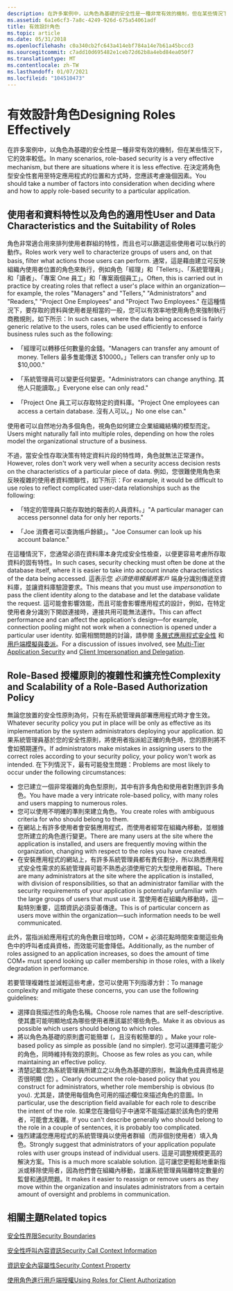 ```yaml
---
description: 在許多案例中，以角色為基礎的安全性是一種非常有效的機制，但在某些情況下，它的效率較低。
ms.assetid: 6a1e6cf3-7a8c-4249-926d-675a54061adf
title: 有效設計角色
ms.topic: article
ms.date: 05/31/2018
ms.openlocfilehash: c0a340cb2fc643a414ebf784a14e7b61a45bccd3
ms.sourcegitcommit: c7add10d695482e1ceb72d62b8a4ebd84ea050f7
ms.translationtype: MT
ms.contentlocale: zh-TW
ms.lasthandoff: 01/07/2021
ms.locfileid: "104510473"
---
```

# <a name="designing-roles-effectively"></a><span data-ttu-id="e88f1-103">有效設計角色</span><span class="sxs-lookup"><span data-stu-id="e88f1-103">Designing Roles Effectively</span></span>

<span data-ttu-id="e88f1-104">在許多案例中，以角色為基礎的安全性是一種非常有效的機制，但在某些情況下，它的效率較低。</span><span class="sxs-lookup"><span data-stu-id="e88f1-104">In many scenarios, role-based security is a very effective mechanism, but there are situations where it is less effective.</span></span> <span data-ttu-id="e88f1-105">在決定將角色型安全性套用至特定應用程式的位置和方式時，您應該考慮幾個因素。</span><span class="sxs-lookup"><span data-stu-id="e88f1-105">You should take a number of factors into consideration when deciding where and how to apply role-based security to a particular application.</span></span>

## <a name="user-and-data-characteristics-and-the-suitability-of-roles"></a><span data-ttu-id="e88f1-106">使用者和資料特性以及角色的適用性</span><span class="sxs-lookup"><span data-stu-id="e88f1-106">User and Data Characteristics and the Suitability of Roles</span></span>

<span data-ttu-id="e88f1-107">角色非常適合用來排列使用者群組的特性，而且也可以篩選這些使用者可以執行的動作。</span><span class="sxs-lookup"><span data-stu-id="e88f1-107">Roles work very well to characterize groups of users and, on that basis, filter what actions those users can perform.</span></span> <span data-ttu-id="e88f1-108">通常，這是藉由建立可反映組織內使用者位置的角色來執行，例如角色「經理」和「Tellers」、「系統管理員」和「讀者」、「專案 One 員工」和「專案兩個員工」。</span><span class="sxs-lookup"><span data-stu-id="e88f1-108">Often, this is carried out in practice by creating roles that reflect a user's place within an organization—for example, the roles "Managers" and "Tellers," "Administrators" and "Readers," "Project One Employees" and "Project Two Employees."</span></span> <span data-ttu-id="e88f1-109">在這種情況下，要存取的資料與使用者是相當的一般，您可以有效率地使用角色來強制執行商務規則，如下所示：</span><span class="sxs-lookup"><span data-stu-id="e88f1-109">In such cases, where the data being accessed is fairly generic relative to the users, roles can be used efficiently to enforce business rules such as the following:</span></span>

-   <span data-ttu-id="e88f1-110">「經理可以轉移任何數量的金錢。</span><span class="sxs-lookup"><span data-stu-id="e88f1-110">"Managers can transfer any amount of money.</span></span> <span data-ttu-id="e88f1-111">Tellers 最多隻能傳送 $10000。」</span><span class="sxs-lookup"><span data-stu-id="e88f1-111">Tellers can transfer only up to $10,000."</span></span>

-   <span data-ttu-id="e88f1-112">「系統管理員可以變更任何變更。</span><span class="sxs-lookup"><span data-stu-id="e88f1-112">"Administrators can change anything.</span></span> <span data-ttu-id="e88f1-113">其他人只能讀取。」</span><span class="sxs-lookup"><span data-stu-id="e88f1-113">Everyone else can only read."</span></span>

-   <span data-ttu-id="e88f1-114">「Project One 員工可以存取特定的資料庫。</span><span class="sxs-lookup"><span data-stu-id="e88f1-114">"Project One employees can access a certain database.</span></span> <span data-ttu-id="e88f1-115">沒有人可以。」</span><span class="sxs-lookup"><span data-stu-id="e88f1-115">No one else can."</span></span>

<span data-ttu-id="e88f1-116">使用者可以自然地分為多個角色，視角色如何建立企業組織結構的模型而定。</span><span class="sxs-lookup"><span data-stu-id="e88f1-116">Users might naturally fall into multiple roles, depending on how the roles model the organizational structure of a business.</span></span>

<span data-ttu-id="e88f1-117">不過，當安全性存取決策有特定資料片段的特性時，角色就無法正常運作。</span><span class="sxs-lookup"><span data-stu-id="e88f1-117">However, roles don't work very well when a security access decision rests on the characteristics of a particular piece of data.</span></span> <span data-ttu-id="e88f1-118">例如，您很難使用角色來反映複雜的使用者資料關聯性，如下所示：</span><span class="sxs-lookup"><span data-stu-id="e88f1-118">For example, it would be difficult to use roles to reflect complicated user-data relationships such as the following:</span></span>

-   <span data-ttu-id="e88f1-119">「特定的管理員只能存取她的報表的人員資料。」</span><span class="sxs-lookup"><span data-stu-id="e88f1-119">"A particular manager can access personnel data for only her reports."</span></span>

-   <span data-ttu-id="e88f1-120">「Joe 消費者可以查詢帳戶餘額」。</span><span class="sxs-lookup"><span data-stu-id="e88f1-120">"Joe Consumer can look up his account balance."</span></span>

<span data-ttu-id="e88f1-121">在這種情況下，您通常必須在資料庫本身完成安全性檢查，以便更容易考慮所存取資料的固有特性。</span><span class="sxs-lookup"><span data-stu-id="e88f1-121">In such cases, security checking must often be done at the database itself, where it is easier to take into account innate characteristics of the data being accessed.</span></span> <span data-ttu-id="e88f1-122">這表示您 *必須使用模擬將客戶* 端身分識別傳遞至資料庫，並讓資料庫驗證要求。</span><span class="sxs-lookup"><span data-stu-id="e88f1-122">This means that you must use *impersonation* to pass the client identity along to the database and let the database validate the request.</span></span> <span data-ttu-id="e88f1-123">這可能會影響效能，而且可能會影響應用程式的設計，例如，在特定使用者身分識別下開啟連接時，連接共用可能無法運作。</span><span class="sxs-lookup"><span data-stu-id="e88f1-123">This can affect performance and can affect the application's design—for example, connection pooling might not work when a connection is opened under a particular user identity.</span></span> <span data-ttu-id="e88f1-124">如需相關問題的討論，請參閱 [多層式應用程式安全性](multi-tier-application-security.md) 和 [用戶端模擬與委派](client-impersonation-and-delegation.md)。</span><span class="sxs-lookup"><span data-stu-id="e88f1-124">For a discussion of issues involved, see [Multi-Tier Application Security](multi-tier-application-security.md) and [Client Impersonation and Delegation](client-impersonation-and-delegation.md).</span></span>

## <a name="complexity-and-scalability-of-a-role-based-authorization-policy"></a><span data-ttu-id="e88f1-125">Role-Based 授權原則的複雜性和擴充性</span><span class="sxs-lookup"><span data-stu-id="e88f1-125">Complexity and Scalability of a Role-Based Authorization Policy</span></span>

<span data-ttu-id="e88f1-126">無論您放置的安全性原則為何，只有在系統管理員部署應用程式時才會生效。</span><span class="sxs-lookup"><span data-stu-id="e88f1-126">Whatever security policy you put in place will be only as effective as its implementation by the system administrators deploying your application.</span></span> <span data-ttu-id="e88f1-127">如果系統管理員基於您的安全性原則，將使用者指派給正確的角色時，您的原則將不會如預期運作。</span><span class="sxs-lookup"><span data-stu-id="e88f1-127">If administrators make mistakes in assigning users to the correct roles according to your security policy, your policy won't work as intended.</span></span> <span data-ttu-id="e88f1-128">在下列情況下，最有可能發生問題：</span><span class="sxs-lookup"><span data-stu-id="e88f1-128">Problems are most likely to occur under the following circumstances:</span></span>

-   <span data-ttu-id="e88f1-129">您已建立一個非常複雜的角色型原則，其中有許多角色和使用者對應到許多角色。</span><span class="sxs-lookup"><span data-stu-id="e88f1-129">You have made a very intricate role-based policy, with many roles and users mapping to numerous roles.</span></span>
-   <span data-ttu-id="e88f1-130">您可以使用不明確的準則來建立角色。</span><span class="sxs-lookup"><span data-stu-id="e88f1-130">You create roles with ambiguous criteria for who should belong to them.</span></span>
-   <span data-ttu-id="e88f1-131">在網站上有許多使用者會安裝應用程式，而使用者經常在組織內移動，並根據您所建立的角色進行變更。</span><span class="sxs-lookup"><span data-stu-id="e88f1-131">There are many users at the site where the application is installed, and users are frequently moving within the organization, changing with respect to the roles you have created.</span></span>
-   <span data-ttu-id="e88f1-132">在安裝應用程式的網站上，有許多系統管理員都有責任劃分，所以熟悉應用程式安全性需求的系統管理員可能不熟悉必須使用它的大型使用者群組。</span><span class="sxs-lookup"><span data-stu-id="e88f1-132">There are many administrators at the site where the application is installed, with division of responsibilities, so that an administrator familiar with the security requirements of your application is potentially unfamiliar with the large groups of users that must use it.</span></span> <span data-ttu-id="e88f1-133">當使用者在組織內移動時，這一點特別重要，這類資訊必須妥善傳達。</span><span class="sxs-lookup"><span data-stu-id="e88f1-133">This is of particular concern as users move within the organization—such information needs to be well communicated.</span></span>

<span data-ttu-id="e88f1-134">此外，當指派給應用程式的角色數目增加時，COM + 必須花點時間來查閱這些角色中的呼叫者成員資格，而效能可能會降低。</span><span class="sxs-lookup"><span data-stu-id="e88f1-134">Additionally, as the number of roles assigned to an application increases, so does the amount of time COM+ must spend looking up caller membership in those roles, with a likely degradation in performance.</span></span>

<span data-ttu-id="e88f1-135">若要管理複雜性並減輕這些考慮，您可以使用下列指導方針：</span><span class="sxs-lookup"><span data-stu-id="e88f1-135">To manage complexity and mitigate these concerns, you can use the following guidelines:</span></span>

-   <span data-ttu-id="e88f1-136">選擇自我描述性的角色名稱。</span><span class="sxs-lookup"><span data-stu-id="e88f1-136">Choose role names that are self-descriptive.</span></span> <span data-ttu-id="e88f1-137">使其盡可能明顯地成為哪些使用者應該屬於哪些角色。</span><span class="sxs-lookup"><span data-stu-id="e88f1-137">Make it as obvious as possible which users should belong to which roles.</span></span>
-   <span data-ttu-id="e88f1-138">將以角色為基礎的原則盡可能簡單 (，且沒有較簡單的) 。</span><span class="sxs-lookup"><span data-stu-id="e88f1-138">Make your role-based policy as simple as possible (and no simpler).</span></span> <span data-ttu-id="e88f1-139">您可以選擇盡可能少的角色，同時維持有效的原則。</span><span class="sxs-lookup"><span data-stu-id="e88f1-139">Choose as few roles as you can, while maintaining an effective policy.</span></span>
-   <span data-ttu-id="e88f1-140">清楚記載您為系統管理員所建立之以角色為基礎的原則，無論角色成員資格是否很明顯 (您) 。</span><span class="sxs-lookup"><span data-stu-id="e88f1-140">Clearly document the role-based policy that you construct for administrators, whether role membership is obvious (to you).</span></span> <span data-ttu-id="e88f1-141">尤其是，請使用每個角色可用的描述欄位來描述角色的意圖。</span><span class="sxs-lookup"><span data-stu-id="e88f1-141">In particular, use the description field available for each role to describe the intent of the role.</span></span> <span data-ttu-id="e88f1-142">如果您在幾個句子中通常不能描述屬於該角色的使用者，可能會太複雜。</span><span class="sxs-lookup"><span data-stu-id="e88f1-142">If you can't describe generally who should belong to the role in a couple of sentences, it is probably too complicated.</span></span>
-   <span data-ttu-id="e88f1-143">強烈建議您應用程式的系統管理員以使用者群組（而非個別使用者）填入角色。</span><span class="sxs-lookup"><span data-stu-id="e88f1-143">Strongly suggest that administrators of your application populate roles with user groups instead of individual users.</span></span> <span data-ttu-id="e88f1-144">這是可調整規模更高的解決方案。</span><span class="sxs-lookup"><span data-stu-id="e88f1-144">This is a much more scalable solution.</span></span> <span data-ttu-id="e88f1-145">這可讓您更輕鬆地重新指派或移除使用者，因為他們會在組織內移動，並讓系統管理員隔離特定數量的監督和通訊問題。</span><span class="sxs-lookup"><span data-stu-id="e88f1-145">It makes it easier to reassign or remove users as they move within the organization and insulates administrators from a certain amount of oversight and problems in communication.</span></span>

## <a name="related-topics"></a><span data-ttu-id="e88f1-146">相關主題</span><span class="sxs-lookup"><span data-stu-id="e88f1-146">Related topics</span></span>

<dl> <dt>

[<span data-ttu-id="e88f1-147">安全性界限</span><span class="sxs-lookup"><span data-stu-id="e88f1-147">Security Boundaries</span></span>](security-boundaries.md)
</dt> <dt>

[<span data-ttu-id="e88f1-148">安全性呼叫內容資訊</span><span class="sxs-lookup"><span data-stu-id="e88f1-148">Security Call Context Information</span></span>](security-call-context-information.md)
</dt> <dt>

[<span data-ttu-id="e88f1-149">資訊安全內容屬性</span><span class="sxs-lookup"><span data-stu-id="e88f1-149">Security Context Property</span></span>](security-context-property.md)
</dt> <dt>

[<span data-ttu-id="e88f1-150">使用角色進行用戶端授權</span><span class="sxs-lookup"><span data-stu-id="e88f1-150">Using Roles for Client Authorization</span></span>](using-roles-for-client-authorization.md)
</dt> </dl>

 

 




